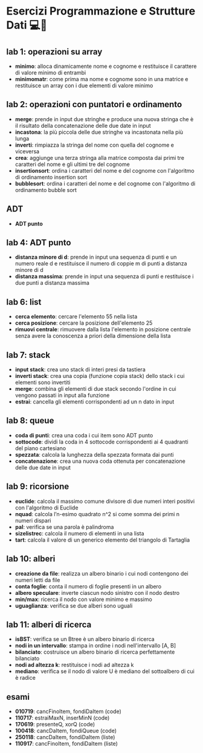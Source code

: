 # Esercizi Programmazione e Strutture Dati 💻📘
## lab 1: operazioni su array
- **minimo**: alloca dinamicamente nome e cognome e restituisce il carattere di valore minimo di entrambi
- **minimomatr**: come prima ma nome e cognome sono in una matrice e restituisce un array con i due elementi di valore minimo
## lab 2: operazioni con puntatori e ordinamento
- **merge**: prende in input due stringhe e produce una nuova stringa che è il risultato della concatenazione delle due date in input
- **incastona**: la più piccola delle due stringhe va incastonata nella più lunga 
- **inverti**: rimpiazza la stringa del nome con quella del cognome e viceversa
- **crea**: aggiunge una terza stringa alla matrice composta dai primi tre caratteri del nome e gli ultimi tre del cognome
- **insertionsort**: ordina i caratteri del nome e del cognome con l'algoritmo di ordinamento insertion sort
- **bubblesort**: ordina i caratteri del nome e del cognome con l'algoritmo di ordinamento bubble sort
## ADT
- **ADT punto**
## lab 4: ADT punto
- **distanza minore di d**: prende in input una sequenza di punti e un numero reale d e restituisce il numero di coppie m di punti a distanza minore di d
- **distanza massima**: prende in input una sequenza di punti e restituisce i due punti a distanza massima
## lab 6: list
- **cerca elemento**: cercare l'elemento 55 nella lista
- **cerca posizione**: cercare la posizione dell'elemento 25
- **rimuovi centrale**: rimuovere dalla lista l'elemento in posizione centrale senza avere la conoscenza a priori della dimensione della lista
## lab 7: stack
- **input stack**: crea uno stack di interi presi da tastiera
- **inverti stack**: crea una copia (funzione copia stack) dello stack i cui elementi sono invertiti
- **merge**: combina gli elementi di due stack secondo l'ordine in cui vengono passati in input alla funzione
- **estrai**: cancella gli elementi corrispondenti ad un n dato in input
## lab 8: queue
- **coda di punti**: crea una coda i cui item sono ADT punto
- **sottocode**: dividi la coda in 4 sottocode corrispondenti ai 4 quadranti del piano cartesiano
- **spezzata**: calcola la lunghezza della spezzata formata dai punti
- **concatenazione**: crea una nuova coda ottenuta per concatenazione delle due date in input
## lab 9: ricorsione
- **euclide**: calcola il massimo comune divisore di due numeri interi positivi con l'algoritmo di Euclide
- **nquad**: calcola l’n-esimo quadrato n^2 si come somma dei primi n numeri dispari
- **pal**: verifica se una parola è palindroma
- **sizelistrec**: calcola il numero di elementi in una lista
- **tart**: calcola il valore di un generico elemento del triangolo di Tartaglia
## lab 10: alberi
- **creazione da file**: realizza un albero binario i cui nodi contengono dei numeri letti da file
- **conta foglie**: conta il numero di foglie presenti in un albero 
- **albero speculare**: inverte ciascun nodo sinistro con il nodo destro
- **min/max**: ricerca il nodo con valore minimo e massimo
- **uguaglianza**: verifica se due alberi sono uguali
## lab 11: alberi di ricerca
- **isBST**: verifica se un Btree è un albero binario di ricerca
- **nodi in un intervallo**: stampa in ordine i nodi nell'intervallo [A, B]
- **bilanciato**: costruisce un albero binario di ricerca perfettamente bilanciato
- **nodi ad altezza k**: restituisce i nodi ad altezza k 
- **mediano**: verifica se il nodo di valore U è mediano del sottoalbero di cui è radice

## esami
- **010719**: cancFinoItem, fondiDaItem (code)
- **110717**: estraiMaxN, inserMinN (code)
- **170619**: presenteQ, xorQ (code)
- **100418**: cancDaItem, fondiQueue (code)
- **250118**: cancDaItem, fondiDaItem (liste)
- **110917**: cancFinoItem, fondiDaItem (liste)